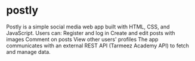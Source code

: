 # postly
Postly is a simple social media web app built with HTML, CSS, and JavaScript. Users can:  Register and log in  Create and edit posts with images  Comment on posts  View other users' profiles The app communicates with an external REST API (Tarmeez Academy API) to fetch and manage data.
